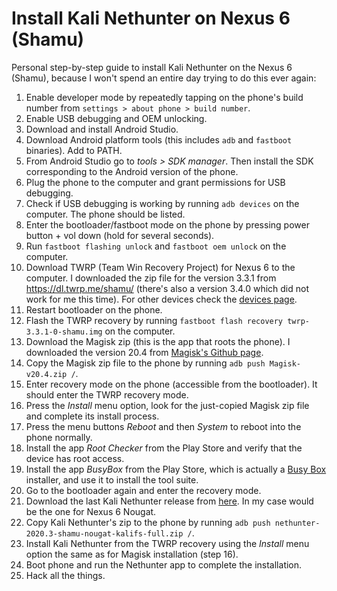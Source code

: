# Install Kali Nethunter on Nexus 6 (Shamu)
Personal step-by-step guide to install Kali Nethunter on the Nexus 6 (Shamu), because I won't spend an entire day trying to do this ever again:

1) Enable developer mode by repeatedly tapping on the phone's build number from `settings > about phone > build number`.
2) Enable USB debugging and OEM unlocking.
3) Download and install Android Studio.
4) Download Android platform tools (this includes `adb` and `fastboot` binaries). Add to PATH.
5) From Android Studio go to _tools > SDK manager_. Then install the SDK corresponding to the Android version of the phone.
6) Plug the phone to the computer and grant permissions for USB debugging.
7) Check if USB debugging is working by running `adb devices` on the computer. The phone should be listed.
8) Enter the bootloader/fastboot mode on the phone by pressing power button + vol down (hold for several seconds).
9) Run `fastboot flashing unlock` and `fastboot oem unlock` on the computer.
10) Download TWRP (Team Win Recovery Project) for Nexus 6 to the computer. I downloaded the zip file for the version 3.3.1 from https://dl.twrp.me/shamu/ (there's also a version 3.4.0 which did not work for me this time). For other devices check the [devices page](https://twrp.me/Devices/).
11) Restart bootloader on the phone.
12) Flash the TWRP recovery by running `fastboot flash recovery twrp-3.3.1-0-shamu.img` on the computer.
13) Download the Magisk zip (this is the app that roots the phone). I downloaded the version 20.4 from [Magisk's Github page](https://github.com/topjohnwu/Magisk/releases/tag/v20.4).
14) Copy the Magisk zip file to the phone by running `adb push Magisk-v20.4.zip /`.
15) Enter recovery mode on the phone (accessible from the bootloader). It should enter the TWRP recovery mode.
16) Press the _Install_ menu option, look for the just-copied Magisk zip file and complete its install process.
17) Press the menu buttons _Reboot_ and then _System_ to reboot into the phone normally.
18) Install the app _Root Checker_ from the Play Store and verify that the device has root access.
19) Install the app _BusyBox_ from the Play Store, which is actually a [Busy Box](https://www.busybox.net/) installer, and use it to install the tool suite.
18) Go to the bootloader again and enter the recovery mode.
19) Download the last Kali Nethunter release from [here](https://www.offensive-security.com/kali-linux-nethunter-download/). In my case would be the one for Nexus 6 Nougat.
20) Copy Kali Nethunter's zip to the phone by running `adb push nethunter-2020.3-shamu-nougat-kalifs-full.zip /`.
19) Install Kali Nethunter from the TWRP recovery using the _Install_ menu option the same as for Magisk installation (step 16).
20) Boot phone and run the Nethunter app to complete the installation.
21) Hack all the things.
